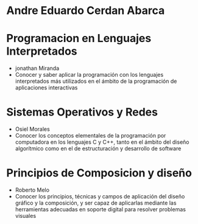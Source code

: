 # Andre Eduardo Cerdan Abarca

# Programacion en Lenguajes Interpretados
- jonathan Miranda
- Conocer y saber aplicar la programación con los lenguajes interpretados más utilizados en el ámbito de la programación de aplicaciones interactivas

# Sistemas Operativos y Redes
- Osiel Morales
- Conocer los conceptos elementales de la programación por computadora en los lenguajes C y C++, tanto en el ámbito del diseño algorítmico como en el de estructuración y desarrollo de software

# Principios de Composicion y diseño
- Roberto Melo
- Conocer los principios, técnicas y campos de aplicación del diseño gráfico y la composición, y ser capaz de aplicarlas mediante las herramientas adecuadas en soporte digital para resolver problemas visuales
